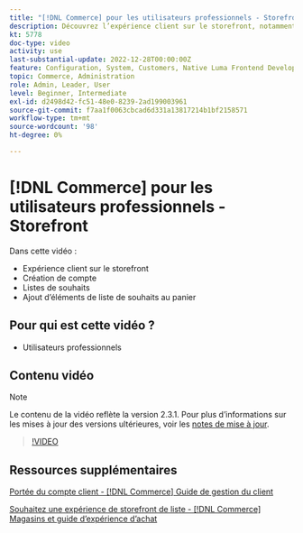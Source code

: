 ```yaml
---
title: "[!DNL Commerce] pour les utilisateurs professionnels - Storefront"
description: Découvrez l’expérience client sur le storefront, notamment la création de compte, les listes de souhaits et l’ajout d’éléments de liste de souhaits au panier
kt: 5778
doc-type: video
activity: use
last-substantial-update: 2022-12-28T00:00:00Z
feature: Configuration, System, Customers, Native Luma Frontend Development, Page Content, Site Navigation
topic: Commerce, Administration
role: Admin, Leader, User
level: Beginner, Intermediate
exl-id: d2498d42-fc51-48e0-8239-2ad199003961
source-git-commit: f7aa1f0063cbcad6d331a13817214b1bf2158571
workflow-type: tm+mt
source-wordcount: '98'
ht-degree: 0%

---
```


# [!DNL Commerce] pour les utilisateurs professionnels - Storefront

Dans cette vidéo :

- Expérience client sur le storefront
- Création de compte
- Listes de souhaits
- Ajout d’éléments de liste de souhaits au panier

## Pour qui est cette vidéo ?

- Utilisateurs professionnels

## Contenu vidéo

>[!NOTE]
>
>Le contenu de la vidéo reflète la version 2.3.1. Pour plus d’informations sur les mises à jour des versions ultérieures, voir les [notes de mise à jour](https://experienceleague.adobe.com/docs/commerce-operations/release/notes/overview.html).

>[!VIDEO](https://video.tv.adobe.com/v/36188?quality=12&learn=on)

## Ressources supplémentaires

[ Portée du compte client - [!DNL Commerce] Guide de gestion du client](https://experienceleague.adobe.com/docs/commerce-admin/customers/customer-accounts/customer-account-scope.html)

[ Souhaitez une expérience de storefront de liste - [!DNL Commerce] Magasins et guide d’expérience d’achat](https://experienceleague.adobe.com/docs/commerce-admin/stores-sales/shopper-tools/wish-lists/wishlist-storefront.html)

